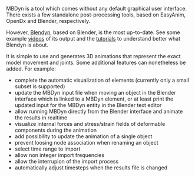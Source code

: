 MBDyn is a tool which comes without any default graphical user interface. There exists a few standalone post-processing tools, based on EasyAnim, OpenDx and Blender, respectively. 

However, [Blendyn](https://github.com/zanoni-mbdyn/blendyn/wiki), based on Blender, is the most up-to-date. See some example [videos](https://youtu.be/x5n0OgskIMc?list=PLTtFbiep140gc-f-x14ltv0N7YZNzvioF) of its output and the [tutorials](https://github.com/zanoni-mbdyn/blendyn/wiki/Tutorials) to understand better what Blendyn is about. 

It is simple to use and generates 3D animations that represent the exact model movement and joints. Some additional features can nonetheless be added. For example:

- complete the automatic visualization of elements (currently only a small subset is supported)
- update the MBDyn input file when moving an object in the Blender interface which is linked to a MBDyn element, or at least print the updated input for the MBDyn entity in the Blender text editor
- allow running MBDyn directly from the Blender interface and animate the results in realtime
- visualize internal forces and stress/strain fields of deformable components during the animation
- add possibility to update the animation of a single object
- prevent loosing node association when renaming an object
- select time range to import
- allow non integer import frequencies
- allow the interrupion of the import process
- automatically adjust timesteps when the results file is changed
